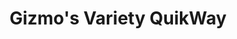 ---
title: "Gizmo's Variety QuikWay"
url: /moser-river/gizmos-variety-quikway/
shop: variety store
---